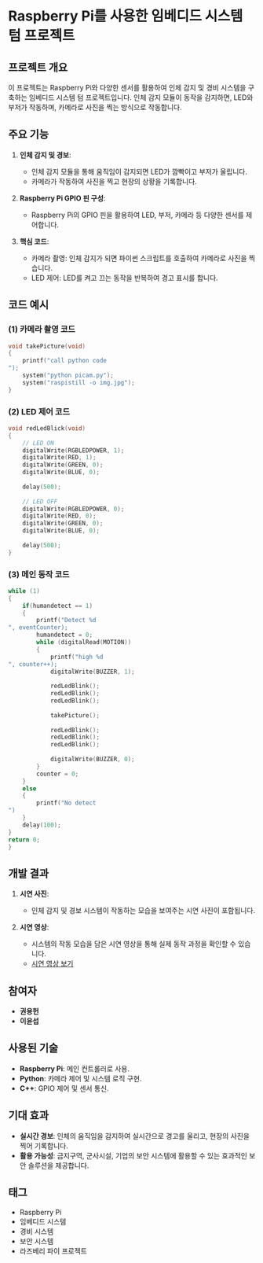 
# Raspberry Pi를 사용한 임베디드 시스템 텀 프로젝트

## 프로젝트 개요

이 프로젝트는 Raspberry Pi와 다양한 센서를 활용하여 인체 감지 및 경비 시스템을 구축하는 임베디드 시스템 텀 프로젝트입니다. 인체 감지 모듈이 동작을 감지하면, LED와 부저가 작동하며, 카메라로 사진을 찍는 방식으로 작동합니다.

## 주요 기능

1. **인체 감지 및 경보**:
   - 인체 감지 모듈을 통해 움직임이 감지되면 LED가 깜빡이고 부저가 울립니다.
   - 카메라가 작동하여 사진을 찍고 현장의 상황을 기록합니다.

2. **Raspberry Pi GPIO 핀 구성**:
   - Raspberry Pi의 GPIO 핀을 활용하여 LED, 부저, 카메라 등 다양한 센서를 제어합니다.

3. **핵심 코드**:
   - 카메라 촬영: 인체 감지가 되면 파이썬 스크립트를 호출하여 카메라로 사진을 찍습니다.
   - LED 제어: LED를 켜고 끄는 동작을 반복하여 경고 표시를 합니다.

## 코드 예시

### (1) 카메라 촬영 코드
```cpp
void takePicture(void)
{
    printf("call python code
");
    system("python picam.py");
    system("raspistill -o img.jpg");
}
```

### (2) LED 제어 코드
```cpp
void redLedBlick(void)
{
    // LED ON
    digitalWrite(RGBLEDPOWER, 1);
    digitalWrite(RED, 1);
    digitalWrite(GREEN, 0);
    digitalWrite(BLUE, 0);
    
    delay(500);
    
    // LED OFF
    digitalWrite(RGBLEDPOWER, 0);
    digitalWrite(RED, 0);
    digitalWrite(GREEN, 0);
    digitalWrite(BLUE, 0);
    
    delay(500);
}
```

### (3) 메인 동작 코드
```cpp
while (1)
{
    if(humandetect == 1)
    {
        printf("Detect %d
", eventCounter);
        humandetect = 0;
        while (digitalRead(MOTION))
        {
            printf("high %d
", counter++);
            digitalWrite(BUZZER, 1);
            
            redLedBlink();
            redLedBlink();
            redLedBlink();
            
            takePicture();
            
            redLedBlink();
            redLedBlink();
            redLedBlink();
            
            digitalWrite(BUZZER, 0);
        }
        counter = 0;
    }
    else
    {
        printf("No detect
")
    }
    delay(100);
}
return 0;
}
```

## 개발 결과

1. **시연 사진**:
   - 인체 감지 및 경보 시스템이 작동하는 모습을 보여주는 시연 사진이 포함됩니다.

2. **시연 영상**:
   - 시스템의 작동 모습을 담은 시연 영상을 통해 실제 동작 과정을 확인할 수 있습니다.
   - [시연 영상 보기](https://play-tv.kakao.com/embed/player/cliplink/448363762?service=daum_tistory)

## 참여자

- **권용헌**
- **이윤섭**

## 사용된 기술

- **Raspberry Pi**: 메인 컨트롤러로 사용.
- **Python**: 카메라 제어 및 시스템 로직 구현.
- **C++**: GPIO 제어 및 센서 통신.

## 기대 효과

- **실시간 경보**: 인체의 움직임을 감지하여 실시간으로 경고를 울리고, 현장의 사진을 찍어 기록합니다.
- **활용 가능성**: 금지구역, 군사시설, 기업의 보안 시스템에 활용할 수 있는 효과적인 보안 솔루션을 제공합니다.

## 태그

- Raspberry Pi
- 임베디드 시스템
- 경비 시스템
- 보안 시스템
- 라즈베리 파이 프로젝트
